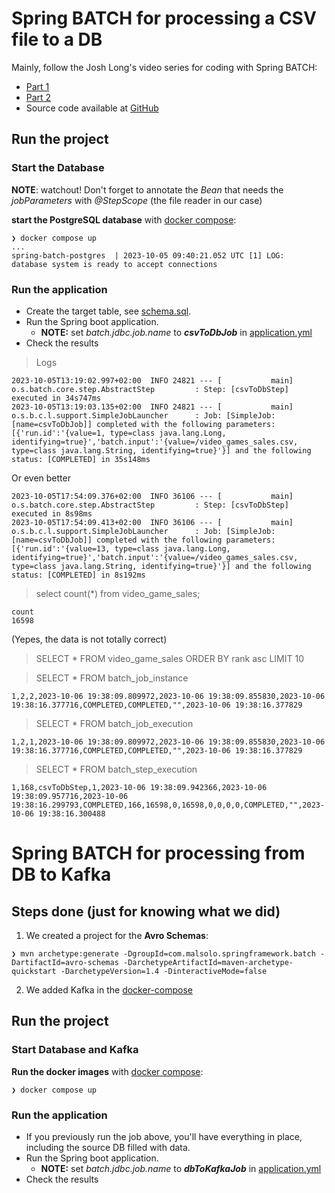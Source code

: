 # Spring BATCH for processing a CSV file to a DB

Mainly, follow the Josh Long's video series for coding with Spring BATCH:
* [Part 1](https://www.youtube.com/watch?v=rz1l2fpZVJQ&list=PL_HF_bzvfUwZsRO-FsjSXBU6uVOYWwGE-&index=1&pp=iAQB)
* [Part 2](https://www.youtube.com/watch?v=_ra67pu5JO4&list=PL_HF_bzvfUwZsRO-FsjSXBU6uVOYWwGE-&index=2&t=718s&pp=iAQB)
* Source code available at [GitHub](https://github.com/coffee-software-show/lets-code-spring-batch)

## Run the project

### Start the Database

**NOTE**: watchout! Don't forget to annotate the _Bean_ that needs the _jobParameters_ with _@StepScope_ (the file reader in our case) 

**start the PostgreSQL database** with [docker compose](../docker/docker-compose.yml):
```
❯ docker compose up 
...
spring-batch-postgres  | 2023-10-05 09:40:21.052 UTC [1] LOG:  database system is ready to accept connections
```

### Run the application

* Create the target table, see [schema.sql](src/main/resources/schema.sql).
* Run the Spring boot application.
  * **NOTE:** set  _batch.jdbc.job.name_ to **_csvToDbJob_** in [application.yml](src/main/resources/application.yml)
* Check the results
> Logs
```
2023-10-05T13:19:02.997+02:00  INFO 24821 --- [           main] o.s.batch.core.step.AbstractStep         : Step: [csvToDbStep] executed in 34s747ms
2023-10-05T13:19:03.135+02:00  INFO 24821 --- [           main] o.s.b.c.l.support.SimpleJobLauncher      : Job: [SimpleJob: [name=csvToDbJob]] completed with the following parameters: [{'run.id':'{value=1, type=class java.lang.Long, identifying=true}','batch.input':'{value=/video_games_sales.csv, type=class java.lang.String, identifying=true}'}] and the following status: [COMPLETED] in 35s148ms
```

Or even better
```
2023-10-05T17:54:09.376+02:00  INFO 36106 --- [           main] o.s.batch.core.step.AbstractStep         : Step: [csvToDbStep] executed in 8s98ms
2023-10-05T17:54:09.413+02:00  INFO 36106 --- [           main] o.s.b.c.l.support.SimpleJobLauncher      : Job: [SimpleJob: [name=csvToDbJob]] completed with the following parameters: [{'run.id':'{value=13, type=class java.lang.Long, identifying=true}','batch.input':'{value=/video_games_sales.csv, type=class java.lang.String, identifying=true}'}] and the following status: [COMPLETED] in 8s192ms
```

> select count(*) from video_game_sales;
```
count
16598
```
(Yepes, the data is not totally correct)

> SELECT * FROM video_game_sales ORDER BY rank asc LIMIT 10

> SELECT * FROM batch_job_instance
```
1,2,2,2023-10-06 19:38:09.809972,2023-10-06 19:38:09.855830,2023-10-06 19:38:16.377716,COMPLETED,COMPLETED,"",2023-10-06 19:38:16.377829
```
 
> SELECT * FROM batch_job_execution
```
1,2,1,2023-10-06 19:38:09.809972,2023-10-06 19:38:09.855830,2023-10-06 19:38:16.377716,COMPLETED,COMPLETED,"",2023-10-06 19:38:16.377829
```

> SELECT * FROM batch_step_execution
```
1,168,csvToDbStep,1,2023-10-06 19:38:09.942366,2023-10-06 19:38:09.957716,2023-10-06 19:38:16.299793,COMPLETED,166,16598,0,16598,0,0,0,0,COMPLETED,"",2023-10-06 19:38:16.300488
```

# Spring BATCH for processing from DB to Kafka

## Steps done (just for knowing what we did)

1. We created a project for the **Avro Schemas**:

```
❯ mvn archetype:generate -DgroupId=com.malsolo.springframework.batch -DartifactId=avro-schemas -DarchetypeArtifactId=maven-archetype-quickstart -DarchetypeVersion=1.4 -DinteractiveMode=false
```

2. We added Kafka in the [docker-compose](../docker/docker-compose.yml)

## Run the project

### Start Database and Kafka

**Run the docker images** with [docker compose](../docker/docker-compose.yml):
```
❯ docker compose up 
```

### Run the application

* If you previously run the job above, you'll have everything in place, including the source DB filled with data.
* Run the Spring boot application.
  * **NOTE:** set  _batch.jdbc.job.name_ to **_dbToKafkaJob_** in [application.yml](src/main/resources/application.yml)
* Check the results
